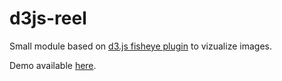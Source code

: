 # d3js-reel

Small module based on [d3.js fisheye plugin](https://github.com/d3/d3-plugins/tree/master/fisheye) to vizualize images.

Demo available [here](https://nitoloz.github.io/d3js-reel/).

